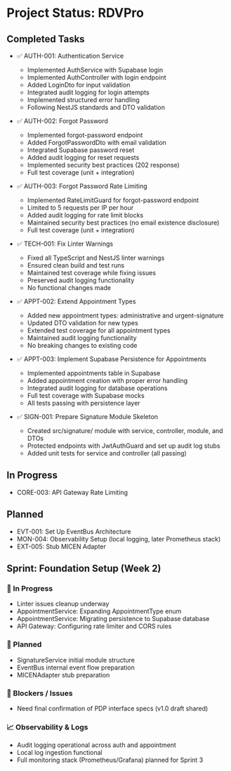 # Project Status: RDVPro

## Completed Tasks
- ✅ AUTH-001: Authentication Service
  - Implemented AuthService with Supabase login
  - Implemented AuthController with login endpoint
  - Added LoginDto for input validation
  - Integrated audit logging for login attempts
  - Implemented structured error handling
  - Following NestJS standards and DTO validation

- ✅ AUTH-002: Forgot Password
  - Implemented forgot-password endpoint
  - Added ForgotPasswordDto with email validation
  - Integrated Supabase password reset
  - Added audit logging for reset requests
  - Implemented security best practices (202 response)
  - Full test coverage (unit + integration)

- ✅ AUTH-003: Forgot Password Rate Limiting
  - Implemented RateLimitGuard for forgot-password endpoint
  - Limited to 5 requests per IP per hour
  - Added audit logging for rate limit blocks
  - Maintained security best practices (no email existence disclosure)
  - Full test coverage (unit + integration)

- ✅ TECH-001: Fix Linter Warnings
  - Fixed all TypeScript and NestJS linter warnings
  - Ensured clean build and test runs
  - Maintained test coverage while fixing issues
  - Preserved audit logging functionality
  - No functional changes made

- ✅ APPT-002: Extend Appointment Types
  - Added new appointment types: administrative and urgent-signature
  - Updated DTO validation for new types
  - Extended test coverage for all appointment types
  - Maintained audit logging functionality
  - No breaking changes to existing code

- ✅ APPT-003: Implement Supabase Persistence for Appointments
  - Implemented appointments table in Supabase
  - Added appointment creation with proper error handling
  - Integrated audit logging for database operations
  - Full test coverage with Supabase mocks
  - All tests passing with persistence layer

- ✅ SIGN-001: Prepare Signature Module Skeleton
  - Created src/signature/ module with service, controller, module, and DTOs
  - Protected endpoints with JwtAuthGuard and set up audit log stubs
  - Added unit tests for service and controller (all passing)

## In Progress
- CORE-003: API Gateway Rate Limiting

## Planned
- EVT-001: Set Up EventBus Architecture
- MON-004: Observability Setup (local logging, later Prometheus stack)
- EXT-005: Stub MICEN Adapter

## Sprint: Foundation Setup (Week 2)

### 🚀 In Progress
- Linter issues cleanup underway
- AppointmentService: Expanding AppointmentType enum
- AppointmentService: Migrating persistence to Supabase database
- API Gateway: Configuring rate limiter and CORS rules

### 📝 Planned
- SignatureService initial module structure
- EventBus internal event flow preparation
- MICENAdapter stub preparation

### 🛑 Blockers / Issues
- Need final confirmation of PDP interface specs (v1.0 draft shared)

### 📈 Observability & Logs
- Audit logging operational across auth and appointment
- Local log ingestion functional
- Full monitoring stack (Prometheus/Grafana) planned for Sprint 3
